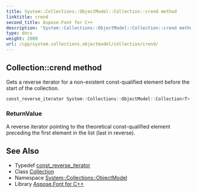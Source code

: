 ```yaml
---
title: System::Collections::ObjectModel::Collection::crend method
linktitle: crend
second_title: Aspose.Font for C++
description: 'System::Collections::ObjectModel::Collection::crend method. Gets a reverse iterator for a non-existent const-qualified element before the start of the collection in C++.'
type: docs
weight: 2000
url: /cpp/system.collections.objectmodel/collection/crend/
---
```

## Collection::crend method


Gets a reverse iterator for a non-existent const-qualified element before the start of the collection.

```cpp
const_reverse_iterator System::Collections::ObjectModel::Collection<T>::crend() const noexcept
```


### ReturnValue

A reverse iterator pointing to the theoretical const-qualified element preceding the first element in the list (last in reverse).

## See Also

* Typedef [const_reverse_iterator](../const_reverse_iterator/)
* Class [Collection](../)
* Namespace [System::Collections::ObjectModel](../../)
* Library [Aspose.Font for C++](../../../)
